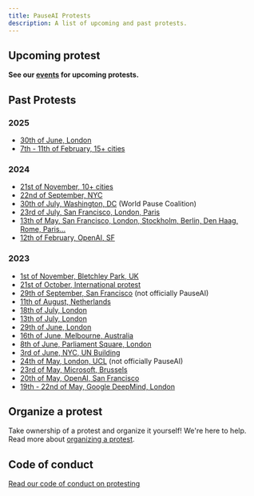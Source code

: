 ```yaml
---
title: PauseAI Protests
description: A list of upcoming and past protests.
---
```


## Upcoming protest

**See our [events](/events) for upcoming protests.**

## Past Protests

### 2025

- [30th of June, London](https://pauseai.info/deepmind-protest-2025)
- [7th - 11th of February, 15+ cities](/2025-february)

### 2024

- [21st of November, 10+ cities](/2024-november)
- [22nd of September, NYC](https://www.eventbrite.com/e/pauseai-nyc-summit-of-the-future-protest-tickets-905766862067)
- [30th of July, Washington, DC](https://www.facebook.com/events/2528518090675538) (World Pause Coalition)
- [23rd of July, San Francisco, London, Paris](https://x.com/PauseAI/status/1816550279095238711)
- [13th of May, San Francisco, London, Stockholm, Berlin, Den Haag, Rome, Paris...](/2024-may)
- [12th of February, OpenAI, SF](/2024-february)

### 2023

- [1st of November, Bletchley Park, UK](/2023-november-uk)
- [21st of October, International protest](/2023-oct)
- [29th of September, San Francisco](https://metaprotest.org/) (not officially PauseAI)
- [11th of August, Netherlands](/2023-august-nl)
- [18th of July, London](/2023-july-london-18th)
- [13th of July, London](/2023-july-london-13th)
- [29th of June, London](/2023-june-london-office-for-ai)
- [16th of June, Melbourne, Australia](/2023-june-melbourne)
- [8th of June, Parliament Square, London](/2023-june-london)
- [3rd of June, NYC, UN Building](/nyc-un-vigil)
- [24th of May, London, UCL](https://twitter.com/GFuterman/status/1660648998863028230?s=20) (not officially PauseAI)
- [23rd of May, Microsoft, Brussels](/brussels-microsoft-protest)
- [20th of May, OpenAI, San Francisco](/openai-protest)
- [19th - 22nd of May, Google DeepMind, London](/2023-may-deepmind-london)

## Organize a protest

Take ownership of a protest and organize it yourself!
We're here to help.
Read more about [organizing a protest](/organizing-a-protest).

## Code of conduct

[Read our code of conduct on protesting](/protesters-code-of-conduct)

